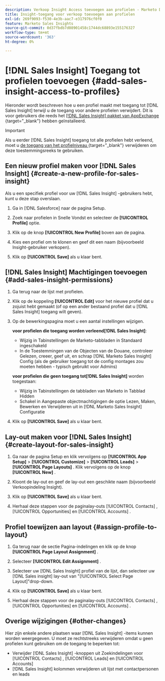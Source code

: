 ```yaml
---
description: Verkoop Insight Access toevoegen aan profielen - Marketo Docs - Productdocumentatie
title: Insight-toegang voor verkoop toevoegen aan profielen
exl-id: 269f9093-f530-4e3b-aac7-e317976cf0f0
feature: Marketo Sales Insights
source-git-commit: 0d37fbdb7d08901458c1744dc68893e155176327
workflow-type: tm+mt
source-wordcount: '363'
ht-degree: 0%

---
```


# [!DNL Sales Insight] Toegang tot profielen toevoegen {#add-sales-insight-access-to-profiles}

Hieronder wordt beschreven hoe u een profiel maakt met toegang tot [!DNL Sales Insight] terwijl u de toegang voor andere profielen verwijdert. Dit is voor gebruikers die reeds het [[!DNL Sales Insight]  pakket van AppExchange ](/help/marketo/product-docs/marketo-sales-insight/msi-for-salesforce/installation/install-marketo-sales-insight-package-in-salesforce-appexchange.md){target="_blank"} hebben geïnstalleerd.

>[!IMPORTANT]
>
>Als u eerder [!DNL Sales Insight] toegang tot alle profielen hebt verleend, moet u [ de toegang van het profielniveau ](/help/marketo/product-docs/marketo-sales-insight/msi-for-salesforce/configuration/remove-sales-insight-access.md){target="_blank"} verwijderen om deze toestemmingsreeks te gebruiken.

## Een nieuw profiel maken voor [!DNL Sales Insight] {#create-a-new-profile-for-sales-insight}

Als u een specifiek profiel voor uw [!DNL Sales Insight] -gebruikers hebt, kunt u deze stap overslaan.

1. Ga in [!DNL Salesforce] naar de pagina Setup.

1. Zoek naar profielen in Snelle Vondst en selecteer de **[!UICONTROL Profile]** optie.

1. Klik op de knop **[!UICONTROL New Profile]** boven aan de pagina.

1. Kies een profiel om te klonen en geef dit een naam (bijvoorbeeld Insight-gebruiker verkopen).

1. Klik op **[!UICONTROL Save]** als u klaar bent.

## [!DNL Sales Insight] Machtigingen toevoegen {#add-sales-insight-permissions}

1. Ga terug naar de lijst met profielen.

1. Klik op de koppeling **[!UICONTROL Edit]** voor het nieuwe profiel dat u zojuist hebt gemaakt (of op een ander bestaand profiel dat u [!DNL Sales Insight] toegang wilt geven).

1. Op de bewerkingspagina moet u een aantal instellingen wijzigen.

   **voor profielen die toegang worden verleend[!DNL Sales Insight]**:

   * Wijzig in Tabinstellingen de Marketo-tabbladen in Standaard ingeschakeld
   * In de Toestemmingen van de Objecten van de Douane, controleer Gelezen, creeer, geef uit, en schrap [!DNL Marketo Sales Insight] Config (als de gebruiker toegang tot de config montages zou moeten hebben - typisch gebruikt voor Admins)

   **voor profielen die geen toegang tot[!DNL Sales Insight]** worden toegestaan:

   * Wijzig in Tabinstellingen de tabbladen van Marketo in Tabblad Hidden
   * Schakel in Aangepaste objectmachtigingen de optie Lezen, Maken, Bewerken en Verwijderen uit in [!DNL Marketo Sales Insight] Configuratie

1. Klik op **[!UICONTROL Save]** als u klaar bent.

## Lay-out maken voor [!DNL Sales Insight] {#create-layout-for-sales-insight}

1. Ga naar de pagina Setup en klik vervolgens op **[!UICONTROL App Setup]** > **[!UICONTROL Customize]** > **[!UICONTROL Leads]** > **[!UICONTROL Page Layouts]** . Klik vervolgens op de knop **[!UICONTROL New]** .

1. Kloont de lay-out en geef de lay-out een geschikte naam (bijvoorbeeld Verkoopindeling Insight).

1. Klik op **[!UICONTROL Save]** als u klaar bent.

1. Herhaal deze stappen voor de paginalay-outs [!UICONTROL Contacts] , [!UICONTROL Opportunities] en [!UICONTROL Accounts] .

## Profiel toewijzen aan layout {#assign-profile-to-layout}

1. Ga terug naar de sectie Pagina-indelingen en klik op de knop **[!UICONTROL Page Layout Assignment]** .

1. Selecteer **[!UICONTROL Edit Assignment]** .

1. Selecteer uw [!DNL Sales Insight] profiel van de lijst, dan selecteer uw [!DNL Sales insight] lay-out van &quot;[!UICONTROL Select Page Layout]&quot;drop-down.

1. Klik op **[!UICONTROL Save]** als u klaar bent.

1. Herhaal deze stappen voor de paginalay-outs [!UICONTROL Contacts] , [!UICONTROL Opportunities] en [!UICONTROL Accounts] .

## Overige wijzigingen {#other-changes}

Hier zijn enkele andere plaatsen waar [!DNL Sales Insight] -items kunnen worden weergegeven. U moet ze rechtstreeks verwijderen omdat u geen profielen kunt gebruiken om de toegang te beperken tot:

* Verwijder [!DNL Sales Insight] -knoppen uit Zoekindelingen voor [!UICONTROL Contacts] , [!UICONTROL Leads] en [!UICONTROL Accounts]
* [!DNL Sales Insight] kolommen verwijderen uit lijst met contactpersonen en leads

